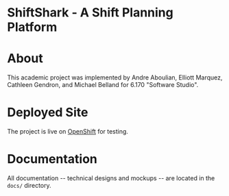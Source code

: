 ShiftShark - A Shift Planning Platform
===

# About
This academic project was implemented by Andre Aboulian, Elliott Marquez, Cathleen Gendron, and Michael Belland for 6.170 "Software Studio".

# Deployed Site
The project is live on [OpenShift](http://shiftshark-aandre.rhcloud.com/) for testing.

# Documentation
All documentation -- technical designs and mockups -- are located in the `docs/` directory.